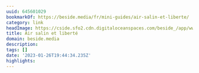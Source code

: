 ```yaml
---
uuid: 645601029
bookmarkOf: https://beside.media/fr/mini-guides/air-salin-et-liberte/
category: link
headImage: https://cside.sfo2.cdn.digitaloceanspaces.com/beside_/app/www/2020/08/thumbnail-fb.png
title: Air salin et liberté
domain: beside.media
description: 
tags: []
date: '2023-01-26T19:44:34.235Z'
highlights: 
---
```



